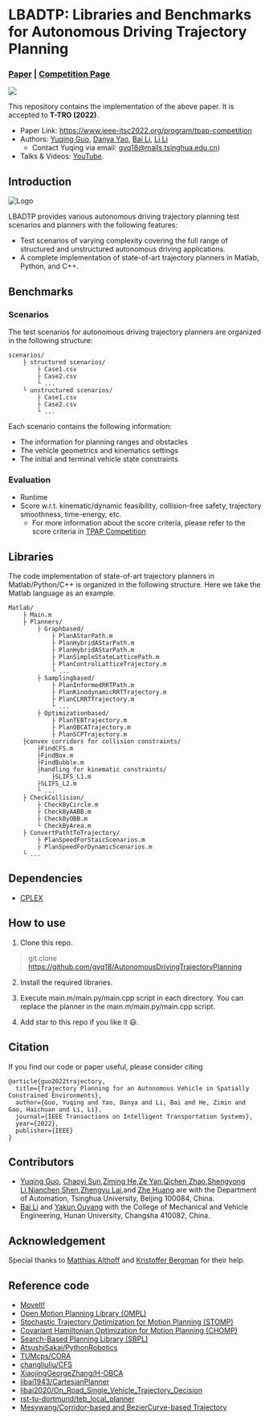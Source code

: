 # LBADTP: Libraries and Benchmarks for Autonomous Driving Trajectory Planning

### [**Paper**](https://www.ieee-itsc2022.org/program/tpap-competition) | [**Competition Page**](https://www.ieee-itsc2022.org/program/tpap-competition)

![](./results/result.png)

This repository contains the implementation of the above paper. It is accepted to **T-TRO (2022)**.
- Paper Link: https://www.ieee-itsc2022.org/program/tpap-competition
- Authors: [Yuqing Guo](https://github.com/gyq18), [Danya Yao](https://www.au.tsinghua.edu.cn/info/1076/1608.htm), [Bai Li](http://grjl.hnu.edu.cn/p/19232984984B4AF50942E7C9F74E071F), [Li Li](https://www.au.tsinghua.edu.cn/info/1096/1530.htm)
    - Contact Yuqing via email: gyq18@mails.tsinghua.edu.cn)
- Talks & Videos: [YouTube](https://www.youtube.com/watch?v=BuIBXL2UNvI).

## Introduction

![Logo](assets/teaser.jpg)

LBADTP provides various autonomous driving trajectory planning test scenarios and planners with the following features:
- Test scenarios of varying complexity covering the full range of structured and unstructured autonomous driving applications.
- A complete implementation of state-of-art trajectory planners in Matlab, Python, and C++. 


## Benchmarks

### Scenarios
The test scenarios for autonomous driving trajectory planners are organized in the following structure:
```
scenarios/
    ├ structured scenarios/
        ├ Case1.csv
        ├ Case2.csv
        └ ...
    └ unstructured scenarios/
        ├ Case1.csv
        ├ Case2.csv
        └ ...
```
Each scenario contains the following information:
- The information for planning ranges and obstacles
- The vehicle geometrics and kinematics settings
- The initial and terminal vehicle state constraints

### Evaluation

- Runtime
- Score w.r.t. kinematic/dynamic feasibility, collision-free safety, trajectory smoothness, time-energy, etc.
   - For more information about the score criteria, please refer to the score criteria in  [TPAP Competition](https://www.ieee-itsc2022.org/program/tpap-competition)

## Libraries
The code implementation of state-of-art trajectory planners in Matlab/Python/C++ is organized in the following structure.
Here we take the Matlab language as an example.
```
Matlab/
    ├ Main.m
    ├ Planners/
        ├ Graphbased/
            ├ PlanAStarPath.m
            ├ PlanHybridAStarPath.m
            ├ PlanHybridAStarPath.m
            ├ PlanSimpleStateLatticePath.m
            ├ PlanControlLatticeTrajectory.m
            └ ...
        ├ Samplingbased/
            ├ PlanInformedRRTPath.m
            ├ PlanKinodynamicRRTTrajectory.m
            ├ PlanCLRRTTrajectory.m
            └ ...
        ├ Optimizationbased/
            ├ PlanTEBTrajectory.m
            ├ PlanOBCATrajectory.m
            ├ PlanSCPTrajectory.m
	├convex corridors for collision constraints/
  	    ├FindCFS.m
	    ├FindBox.m
	    ├FindBubble.m
        ├handling for kinematic constraints/
            ├SLIFS_L1.m
	    ├SLIFS_L2.m
        └ ...
    ├ CheckCollision/
        ├ CheckByCircle.m
        ├ CheckByAABB.m
        ├ CheckByOBB.m
        └ CheckByArea.m
    ├ ConvertPathtToTrajectory/
        ├ PlanSpeedForStaicScenarios.m
        ├ PlanSpeedForDynamicScenarios.m
    └ ...
```
## Dependencies
- [CPLEX](https://www.ibm.com/analytics/cplex-optimizer)


## How to use

1. Clone this repo.

> git clone https://github.com/gyq18/AutonomousDrivingTrajectoryPlanning

2. Install the required libraries.

3. Execute main.m/main.py/main.cpp script in each directory. You can replace the planner in the main.m/main.py/main.cpp script.

4. Add star to this repo if you like it :smiley:. 


## Citation

If you find our code or paper useful, please consider citing
```
@article{guo2022trajectory,
  title={Trajectory Planning for an Autonomous Vehicle in Spatially Constrained Environments},
  author={Guo, Yuqing and Yao, Danya and Li, Bai and He, Zimin and Gao, Haichuan and Li, Li},
  journal={IEEE Transactions on Intelligent Transportation Systems},
  year={2022},
  publisher={IEEE}
}
```

## Contributors
- [Yuqing Guo](https://github.com/gyq18), [Chaoyi Sun](https://github.com/gyq18),[Ziming He](https://github.com/gyq18),[Ze Yan](https://github.com/gyq18),[Qichen Zhao](https://github.com/gyq18),[Shengyong Li](https://github.com/gyq18),[Nianchen Shen](https://github.com/gyq18),[Zhengyu Lai](https://github.com/gyq18),and [Zhe Huang](https://github.com/gyq18) are with the Department of Automation, Tsinghua University, Beijing 100084, China.
- [Bai Li](https://github.com/libai1943) and [Yakun Ouyang](https://github.com/yakunouyang) with the College of Mechanical and Vehicle Engineering, Hunan
University, Changsha 410082, China.

## Acknowledgement

Special thanks to [Matthias Althoff](https://www.in.tum.de/i06/people/prof-dr-ing-matthias-althoff/) and [Kristoffer Bergman](http://users.isy.liu.se/rt/kribe48/) for their help.

## Reference code

- [MoveIt!](https://planners-benchmarking.readthedocs.io/en/latest/user_guide/2_motion_planners.html)
- [Open Motion Planning Library (OMPL)](http://ompl.kavrakilab.org/)
- [Stochastic Trajectory Optimization for Motion Planning (STOMP) ](http://wiki.ros.org/stomp_motion_planner)
- [Covariant Hamiltonian Optimization for Motion Planning (CHOMP)](https://www.ri.cmu.edu/pub_files/2009/5/icra09-chomp.pdf)
- [Search-Based Planning Library (SBPL)](http://wiki.ros.org/sbpl)
- [AtsushiSakai/PythonRobotics](https://github.com/AtsushiSakai/PythonRobotics)
- [TUMcps/CORA](https://github.com/TUMcps/CORA)
- [changliuliu/CFS](https://github.com/changliuliu/CFS)
- [XiaojingGeorgeZhang/H-OBCA](https://github.com/XiaojingGeorgeZhang/H-OBCA)
- [libai1943/CartesianPlanner](https://github.com/libai1943/CartesianPlanner)
- [libai2020/On_Road_Single_Vehicle_Trajectory_Decision](https://github.com/libai2020/On_Road_Single_Vehicle_Trajectory_Decision)
- [rst-tu-dortmund/teb_local_planner](https://github.com/rst-tu-dortmund/teb_local_planner)
- [Mesywang/Corridor-based and BezierCurve-based Trajectory](https://github.com/Mesywang/Motion-Planning-Algorithms/tree/master/HardConstraintTrajectoryOptimization)




